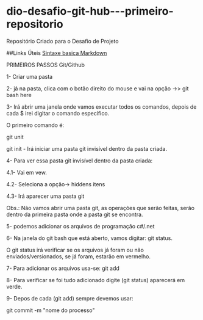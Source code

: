 # dio-desafio-git-hub---primeiro-repositorio
Repositório Criado para o Desafio de Projeto

##Links Úteis
[Sintaxe basica Markdown](https://www.markdownguide.org/basic-syntax/)

PRIMEIROS PASSOS Git/Github

1- Criar uma pasta


2- já na pasta, clica com o botão direito do mouse e vai na opção ->> git bash here


3- Irá abrir uma janela onde vamos executar todos os comandos, depois de cada $ irei digitar o comando específico.
   
   O primeiro comando é:
   
   git unit

git init - Irá iniciar uma pasta git invisível dentro da pasta criada.


4- Para ver essa pasta git invisível dentro da pasta criada:

4.1- Vai em vew.

4.2- Seleciona a opção-> hiddens itens

4.3- Irá aparecer uma pasta git

Obs.: Não vamos abrir uma pasta git, as operações que serão feitas, serão dentro da primeira pasta onde a pasta git se encontra.


5- podemos adicionar os arquivos de programação c#/.net


6- Na janela do git bash que está aberto, vamos digitar: git status.

O git status irá verificar se os arquivos já foram ou não enviados/versionados, se já foram, estarão em vermelho.


7- Para adicionar os arquivos usa-se: git add


8- Para verificar se foi tudo adicionado digite (git status) aparecerá em verde.

9- Depos de cada (git add) sempre devemos usar: 

git commit -m "nome do processo"








